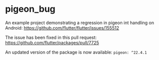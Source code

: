 # pigeon_bug

An example project demonstrating a regression in pigeon int handling on Android: https://github.com/flutter/flutter/issues/155512

The issue has been fixed in this pull request: https://github.com/flutter/packages/pull/7725

An updated version of the package is now available: `pigeon: ^22.4.1`
